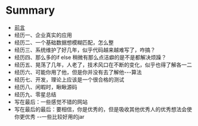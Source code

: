 # Summary

* [前言](README.md)
* 经历一、企业真实的应用
* 经历二、一个基础数据想模糊匹配，怎么整
* 经历三、系统维护了好几年，似乎代码越来越难写了，咋搞？
* 经历四、那么多的if else 稍微有那么点洁癖的是不是都解决烦躁？
* 经历五、晃荡了几年，人老了，技术风口在不断的变化，似乎也得了解各一二
* 经历六、可能你用了他，但是你并没有去了解他---算法
* 经历七、开发，理论上应该是一个很合格的测试
* 经历八、闲暇时，瞅瞅源码
* 经历九、零星总结
* 写在最后：一些感觉不错的网站
* 写在最后的最后：要相信，你是优秀的，但是吸收其他优秀人的优秀想法会使你更优秀 --一些比较好用的jar

